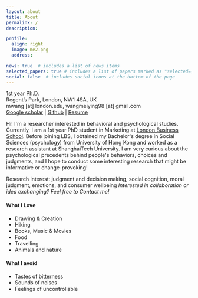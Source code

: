 ```yaml
---
layout: about
title: About
permalink: /
description: 

profile:
  align: right
  image: me2.png
  address: 

news: true  # includes a list of news items
selected_papers: true # includes a list of papers marked as "selected={true}"
social: false  # includes social icons at the bottom of the page
---
```


1st year Ph.D.<br>
Regent’s Park, London, NW1 4SA, UK<br>
mwang [at] london.edu, wangmeiying98 [at] gmail.com<br>
[Google scholar](https://scholar.google.com/citations?user=hBZ_tKsAAAAJ) | [Github](https://github.com/calfoy) | [Resume](http://jd92.wang/assets/files/../../../../../assets/files/cv_jindongwang_cn-eng.pdf)

Hi! I'm a researcher interested in behavioral and psychological studies. Currently, I am a 1st year PhD student in Marketing at [London Business School](https://www.london.edu/phd/profiles/). Before joining LBS, I obtained my Bachelor's degree in Social Sciences (psychology) from University of Hong Kong and worked as a research assistant at ShanghaiTech University. I am very curious about the psychological precedents behind people's behaviors, choices and judgments, and I hope to conduct some interesting research that might be informative or change-provoking! 


Research interest: judgment and decision making, social cognition, moral judgment, emotions, and consumer wellbeing
*Interested in collaboration or idea exchanging? Feel free to Contact me!*


#### What I Love

- Drawing & Creation
- Hiking
- Books, Music & Movies
- Food
- Travelling
- Animals and nature


#### What I avoid
- Tastes of bitterness
- Sounds of noises
- Feelings of uncontrollable

